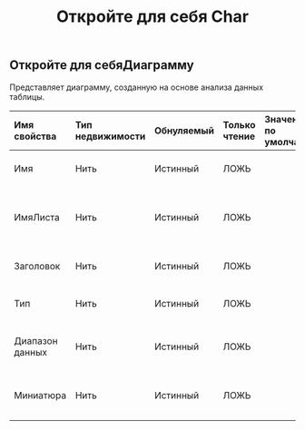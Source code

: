 ﻿---
title: Откройте для себя Char
second_title: Aspose.Cells Cloud Documen
type: docs
url: /ru/specification/model/discoverchart/
description: "Aspose.Cells Спецификация облачной модели: DiscoverChart. Легко обрабатывайте Excel и другие документы электронных таблиц с помощью таких функций, как открытие, создание, редактирование, разделение, слияние, сравнение и преобразование."
kwords: Excel, Office, электронная таблица, Cloud REST API, DiscoverChart
weight: 50
---
## **Откройте для себяДиаграмму**

 Представляет диаграмму, созданную на основе анализа данных таблицы.

| Имя свойства| Тип недвижимости| Обнуляемый| Только чтение| Значение по умолчанию| Описание|
|:- |:- |:- |:- |:- |:- |
| Имя| Нить| Истинный| ЛОЖЬ|| Представляет имя диаграммы.|
| ИмяЛиста| Нить| Истинный| ЛОЖЬ|| Представляет имя листа, на котором расположена диаграмма.|
| Заголовок| Нить| Истинный| ЛОЖЬ|| Представляет заголовок диаграммы.|
| Тип| Нить| Истинный| ЛОЖЬ|| Представляет тип диаграммы.|
| Диапазон данных| Нить| Истинный| ЛОЖЬ|| Представляет диапазон данных диаграммы.|
|Миниатюра| Нить| Истинный| ЛОЖЬ|| Представляет миниатюру диаграммы. База64Строка|

